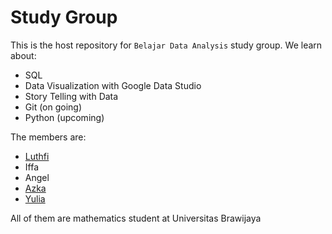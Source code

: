 # Study Group

This is the host repository for `Belajar Data Analysis` study group.
We learn about:
* SQL
* Data Visualization with Google Data Studio
* Story Telling with Data
* Git (on going)
* Python (upcoming)

The members are:
* [Luthfi](https://github.com/luthfioye)
* Iffa
* Angel
* [Azka](https://github.com/AzkaIzza)
* [Yulia](https://github.com/YuliaRatsa)

All of them are mathematics student at Universitas Brawijaya

